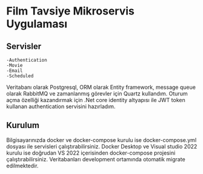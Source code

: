 # Film Tavsiye Mikroservis Uygulaması

## Servisler
    -Authentication
    -Movie
    -Email
	-Scheduled

Veritabanı olarak Postgresql, ORM olarak Entity framework, message queue olarak RabbitMQ ve zamanlanmış görevler için Quartz kullandım. Oturum açma özelliği kazandırmak için .Net core identity altyapısı
ile JWT token kullanan authentication servisini hazırladım.

## Kurulum
Bilgisayarınızda docker ve docker-compose kurulu ise docker-compose.yml dosyası ile servisleri çalıştırabilirsiniz.
Docker Desktop ve Visual studio 2022 kurulu ise doğrudan VS 2022 içerisinden docker-compose projesini çalıştırabilirsiniz. 
Veritabanları development ortamında otomatik migrate edilmektedir.